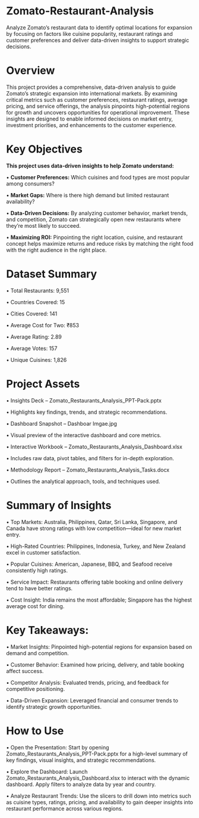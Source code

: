 # Zomato-Restaurant-Analysis
Analyze Zomato’s restaurant data to identify optimal locations for expansion by focusing on factors like cuisine popularity, restaurant ratings and customer preferences and deliver data-driven insights to support strategic decisions.

# Overview
This project provides a comprehensive, data-driven analysis to guide Zomato’s strategic expansion into international markets. By examining critical metrics such as customer preferences, restaurant ratings, average pricing, and service offerings, the analysis pinpoints high-potential regions for growth and uncovers opportunities for operational improvement. These insights are designed to enable informed decisions on market entry, investment priorities, and enhancements to the customer experience.

# Key Objectives
**This project uses data-driven insights to help Zomato understand:**

•	**Customer Preferences:** Which cuisines and food types are most popular among consumers?

•	**Market Gaps:** Where is there high demand but limited restaurant availability?

•	**Data-Driven Decisions:** By analyzing customer behavior, market trends, and competition, Zomato can strategically open new restaurants where they’re most likely to succeed.

•	**Maximizing ROI:** Pinpointing the right location, cuisine, and restaurant concept helps maximize returns and reduce risks by matching the right food with the right audience in the right place.

# Dataset Summary

•	Total Restaurants: 9,551

•	Countries Covered: 15

•	Cities Covered: 141

•	Average Cost for Two: ₹853

•	Average Rating: 2.89

•	Average Votes: 157

•	Unique Cuisines: 1,826

# Project Assets

•	Insights Deck – Zomato_Restaurants_Analysis_PPT-Pack.pptx

•	Highlights key findings, trends, and strategic recommendations.

•	Dashboard Snapshot – Dashboar Imgae.jpg

•	Visual preview of the interactive dashboard and core metrics.

•	Interactive Workbook – Zomato_Restaurants_Analysis_Dashboard.xlsx

•	Includes raw data, pivot tables, and filters for in-depth exploration.

•	Methodology Report – Zomato_Restaurants_Analysis_Tasks.docx

•	Outlines the analytical approach, tools, and techniques used.

# Summary of Insights

•	Top Markets: Australia, Philippines, Qatar, Sri Lanka, Singapore, and Canada have strong ratings with low competition—ideal for new market entry.

•	High-Rated Countries: Philippines, Indonesia, Turkey, and New Zealand excel in customer satisfaction.

•	Popular Cuisines: American, Japanese, BBQ, and Seafood receive consistently high ratings.

•	Service Impact: Restaurants offering table booking and online delivery tend to have better ratings.

•	Cost Insight: India remains the most affordable; Singapore has the highest average cost for dining.

# Key Takeaways:

•	Market Insights: Pinpointed high-potential regions for expansion based on demand and competition.

•	Customer Behavior: Examined how pricing, delivery, and table booking affect success.

•	Competitor Analysis: Evaluated trends, pricing, and feedback for competitive positioning.

•	Data-Driven Expansion: Leveraged financial and consumer trends to identify strategic growth opportunities.

# How to Use

•	Open the Presentation: Start by opening Zomato_Restaurants_Analysis_PPT-Pack.pptx for a high-level summary of key findings, visual insights, and strategic recommendations.

•	Explore the Dashboard: Launch Zomato_Restaurants_Analysis_Dashboard.xlsx to interact with the dynamic dashboard. Apply filters to analyze data by year and country.

•	Analyze Restaurant Trends: Use the slicers to drill down into metrics such as cuisine types, ratings, pricing, and availability to gain deeper insights into restaurant performance across various regions.
